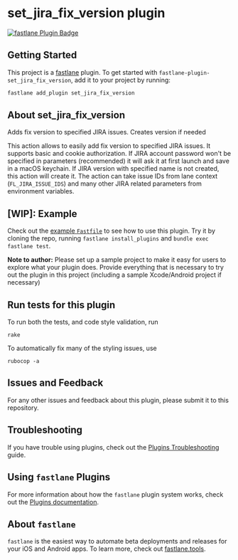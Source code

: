 # set_jira_fix_version plugin

[![fastlane Plugin Badge](https://rawcdn.githack.com/fastlane/fastlane/master/fastlane/assets/plugin-badge.svg)](https://rubygems.org/gems/fastlane-plugin-set_jira_fix_version)

## Getting Started

This project is a [fastlane](https://github.com/fastlane/fastlane) plugin. To get started with `fastlane-plugin-set_jira_fix_version`, add it to your project by running:

```bash
fastlane add_plugin set_jira_fix_version
```

## About set_jira_fix_version

Adds fix version to specified JIRA issues. Creates version if needed

This action allows to easily add fix version to specified JIRA issues. It supports basic and cookie authorization. If JIRA account password won't be specified in parameters (recommended) it will ask it at first launch and save in a macOS keychain. If JIRA version with specified name is not created, this action will create it. The action can take issue IDs from lane context (`FL_JIRA_ISSUE_IDS`) and many other JIRA related parameters from environment variables.

## [WIP]: Example

Check out the [example `Fastfile`](fastlane/Fastfile) to see how to use this plugin. Try it by cloning the repo, running `fastlane install_plugins` and `bundle exec fastlane test`.

**Note to author:** Please set up a sample project to make it easy for users to explore what your plugin does. Provide everything that is necessary to try out the plugin in this project (including a sample Xcode/Android project if necessary)

## Run tests for this plugin

To run both the tests, and code style validation, run

```
rake
```

To automatically fix many of the styling issues, use
```
rubocop -a
```

## Issues and Feedback

For any other issues and feedback about this plugin, please submit it to this repository.

## Troubleshooting

If you have trouble using plugins, check out the [Plugins Troubleshooting](https://docs.fastlane.tools/plugins/plugins-troubleshooting/) guide.

## Using `fastlane` Plugins

For more information about how the `fastlane` plugin system works, check out the [Plugins documentation](https://docs.fastlane.tools/plugins/create-plugin/).

## About `fastlane`

`fastlane` is the easiest way to automate beta deployments and releases for your iOS and Android apps. To learn more, check out [fastlane.tools](https://fastlane.tools).
